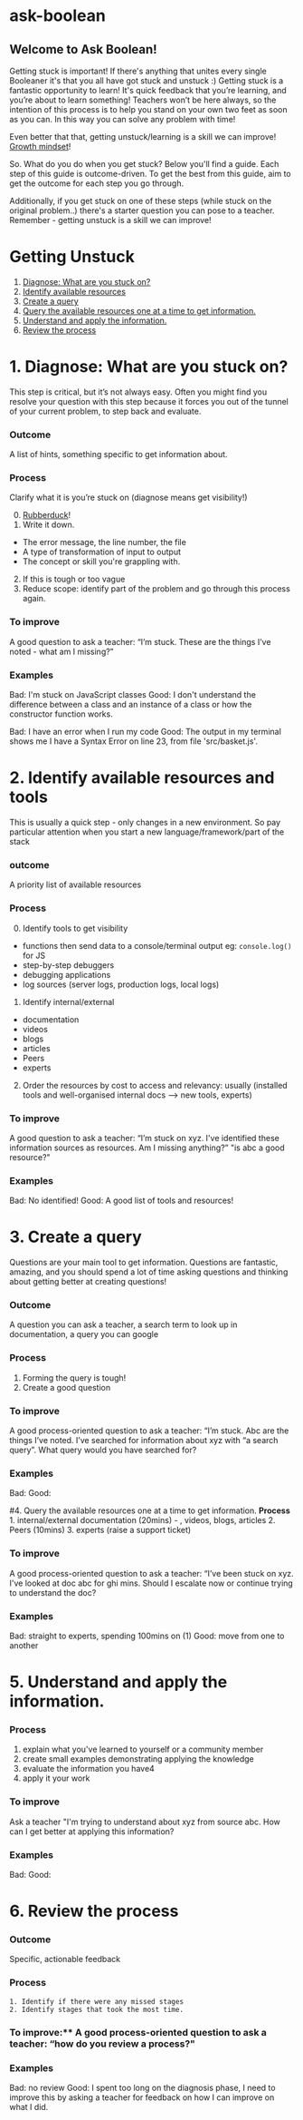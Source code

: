 # ask-boolean

## Welcome to Ask Boolean!

Getting stuck is important! If there's anything that unites every single Booleaner it's that you all have got stuck and unstuck :) Getting stuck is a fantastic opportunity to learn!
It's quick feedback that you’re learning, and you’re about to learn something! Teachers won’t be here always, so the intention of this process is to help you stand on your own two feet as soon as you can. In this way you can solve any problem with time!

Even better that that, getting unstuck/learning is a skill we can improve! [Growth mindset](http://www.queenannefirstschool.org.uk/wp-content/uploads/A-Guide-to-the-Fixed-Mindset-V-the-Growth-Mindset-MF-Oc.pdf)! 

So. What do you do when you get stuck? Below you'll find a guide. Each step of this guide is outcome-driven. To get the best from this guide, aim to get the outcome for each step you go through.

Additionally, if you get stuck on one of these steps (while stuck on the original problem..) there's a starter question you can pose to a teacher. Remember - getting unstuck is a skill we can improve!

# Getting Unstuck

1. [Diagnose: What are you stuck on?](#1-diagnose-what-are-you-stuck-on)
2. [Identify available resources](#2-identify-available-resources-and-tools)
3. [Create a query](#3-create-a-query)
4. [Query the available resources one at a time to get information.](#4-query-the-available-resources-one-at-a-time-to-get-information)
5. [Understand and apply the information.](#5-understand-and-apply-the-information)
6. [Review the process](#6-review-the-process)

# 1. Diagnose: What are you stuck on?
This step is critical, but it’s not always easy. Often you might find you resolve your question with this step because it forces you out of the tunnel of your current problem, to step back and evaluate.

### Outcome
A list of hints, something specific to get information about.

### Process
Clarify what it is you’re stuck on (diagnose means get visibility!)

0. [Rubber](https://en.wikipedia.org/wiki/Rubber_duck_debugging)[duck](https://rubberduckdebugging.com/)!
1. Write it down. 
  - The error message, the line number, the file
  - A type of transformation of input to output
  - The concept or skill you're grappling with.
2. If this is tough or too vague
  1. Reduce scope: identify part of the problem and go through this process again.

### To improve
A good question to ask a teacher: “I’m stuck. These are the things I’ve noted - what am I missing?” 

### Examples
Bad: I'm stuck on JavaScript classes
Good: I don't understand the difference between a class and an instance of a class or how the constructor function works.

Bad: I have an error when I run my code
Good: The output in my terminal shows me I have a Syntax Error on line 23, from file 'src/basket.js'.

# 2. Identify available resources and tools
This is usually a quick step - only changes in a new environment. So pay particular attention when you start a new language/framework/part of the stack
### outcome
A priority list of available resources

### Process
0. Identify tools to get visibility
  - functions then send data to a console/terminal output eg: `console.log()` for JS
  - step-by-step debuggers
  - debugging applications
  - log sources (server logs, production logs, local logs)
1. Identify internal/external 
  - documentation
  - videos
  - blogs
  - articles
  - Peers
  - experts
2. Order the resources by cost to access and relevancy: usually (installed tools and well-organised internal docs ——> new tools, experts)
        
### To improve
A good question to ask a teacher: “I’m stuck on xyz. I've identified these information sources as resources. Am I missing anything?” "is abc a good resource?"

### Examples
Bad: No identified!
Good: A good list of tools and resources!

# 3. Create a query
Questions are your main tool to get information. Questions are fantastic, amazing, and you should spend a lot of time asking questions and thinking about getting better at creating questions!

### Outcome
A question you can ask a teacher, a search term to look up in documentation, a query you can google

### Process
1. Forming the query is tough!
2. Create a good question
	
### To improve
A good process-oriented question to ask a teacher: “I’m stuck. Abc are the things I’ve noted. I’ve searched for information about xyz with “a search query”. What query would you have searched for?

### Examples
Bad:
Good:

#4. Query the available resources one at a time to get information.
**Process**
    1. internal/external documentation (20mins)
        - , videos, blogs, articles
    2. Peers (10mins)
    3. experts (raise a support ticket)
    
### To improve
A good process-oriented question to ask a teacher: “I’ve been stuck on xyz. I've looked at doc abc for ghi mins. Should I escalate now or continue trying to understand the doc?

### Examples
Bad: straight to experts, spending 100mins on (1)
Good: move from one to another

# 5. Understand and apply the information.

### Process
1. explain what you've learned to yourself or a community member
2. create small examples demonstrating applying the knowledge
3. evaluate the information you have4
4. apply it your work
    
### To improve
Ask a teacher "I'm trying to understand about xyz from source abc. How can I get better at applying this information?

### Examples
Bad:
Good: 

# 6. Review the process

### Outcome
Specific, actionable feedback

### Process
    1. Identify if there were any missed stages
    2. Identify stages that took the most time.
    
### To improve:** A good process-oriented question to ask a teacher: “how do you review a process?"

### Examples
Bad: no review
Good: I spent too long on the diagnosis phase, I need to improve this by asking a teacher for feedback on how I can improve on what I did.
